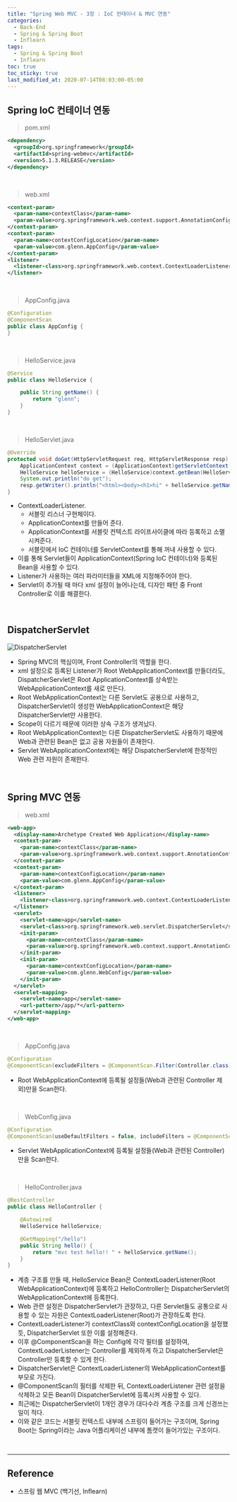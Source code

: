 ```yaml
---
title: "Spring Web MVC - 3장 : IoC 컨테이너 & MVC 연동"
categories:
  - Back-End
  - Spring & Spring Boot
  - Inflearn
tags:
  - Spring & Spring Boot
  - Inflearn
toc: true
toc_sticky: true
last_modified_at: 2020-07-14T08:03:00-05:00
---
```


## Spring IoC 컨테이너 연동

> pom.xml

```xml
<dependency>
  <groupId>org.springframework</groupId>
  <artifactId>spring-webmvc</artifactId>
  <version>5.1.3.RELEASE</version>
</dependency>
```

<br>

> web.xml

```xml
<context-param>
  <param-name>contextClass</param-name>
  <param-value>org.springframework.web.context.support.AnnotationConfigWebApplicationContext</param-value>
</context-param>
<context-param>
  <param-name>contextConfigLocation</param-name>
  <param-value>com.glenn.AppConfig</param-value>
</context-param>
<listener>
  <listener-class>org.springframework.web.context.ContextLoaderListener</listener-class>
</listener>
```

<br>

> AppConfig.java

```java
@Configuration
@ComponentScan
public class AppConfig {
}
```

<br>

> HelloService.java

```java
@Service
public class HelloService {

    public String getName() {
        return "glenn";
    }
}
```

<br>

> HelloServlet.java

```java
@Override
protected void doGet(HttpServletRequest req, HttpServletResponse resp) throws ServletException, IOException {
    ApplicationContext context = (ApplicationContext)getServletContext().getAttribute(WebApplicationContext.ROOT_WEB_APPLICATION_CONTEXT_ATTRIBUTE);
    HelloService helloService = (HelloService)context.getBean(HelloService.class);
    System.out.println("do get");
    resp.getWriter().println("<html><body><h1>hi" + helloService.getName() + "</h1></body></html>");
}
```

* ContextLoaderListener.
	* 서블릿 리스너 구현체이다.
	* ApplicationContext를 만들어 준다.
	* ApplicationContext를 서블릿 컨텍스트 라이프사이클에 따라 등록하고 소멸시켜준다.
	* 서블릿에서 IoC 컨테이너를 ServletContext를 통해 꺼내 사용할 수 있다.
* 이를 통해 Servlet들이 ApplicationContext(Spring IoC 컨테이너)와 등록된 Bean을 사용할 수 있다.
* Listener가 사용하는 여러 파라미터들을 XML에 지정해주어야 한다.
* Servlet이 추가될 때 마다 xml 설정이 늘어나는데, 디자인 패턴 중 Front Controller로 이를 해결한다.

<br>

## DispatcherServlet

![DispatcherServlet](https://user-images.githubusercontent.com/56240505/80301210-bb698b80-87dd-11ea-9809-f4d9f2dd3fb9.png)

* Spring MVC의 핵심이며, Front Controller의 역할을 한다.
* xml 설정으로 등록된 Listener가 Root WebApplicationContext를 만들더라도, DispatcherServlet은 Root ApplicationContext를 상속받는 WebApplicationContext를 새로 만든다.
* Root WebApplicationContext는 다른 Servlet도 공용으로 사용하고, DispatcherServlet이 생성한 WebApplicationContext은 해당 DispatcherServlet만 사용한다.
* Scope이 다르기 때문에 이러한 상속 구조가 생겨났다.
* Root WebApplicationContext는 다른 DispatcherServlet도 사용하기 때문에 Web과 관련된 Bean은 없고 공용 자원들이 존재한다.
* Servlet WebApplicationContext에는 해당 DispatcherServlet에 한정적인 Web 관련 자원이 존재한다.

<br>

## Spring MVC 연동

> web.xml

```xml
<web-app>
  <display-name>Archetype Created Web Application</display-name>
  <context-param>
    <param-name>contextClass</param-name>
    <param-value>org.springframework.web.context.support.AnnotationConfigWebApplicationContext</param-value>
  </context-param>
  <context-param>
    <param-name>contextConfigLocation</param-name>
    <param-value>com.glenn.AppConfig</param-value>
  </context-param>  
  <listener>
    <listener-class>org.springframework.web.context.ContextLoaderListener</listener-class>
  </listener>
  <servlet>
    <servlet-name>app</servlet-name>
    <servlet-class>org.springframework.web.servlet.DispatcherServlet</servlet-class>
    <init-param>
      <param-name>contextClass</param-name>
      <param-value>org.springframework.web.context.support.AnnotationConfigWebApplicationContext</param-value>
    </init-param>
    <init-param>
      <param-name>contextConfigLocation</param-name>
      <param-value>com.glenn.WebConfig</param-value>
    </init-param>
  </servlet>
  <servlet-mapping>
    <servlet-name>app</servlet-name>
    <url-pattern>/app/*</url-pattern>
  </servlet-mapping>
</web-app>
```

<br>

> AppConfig.java

```java
@Configuration
@ComponentScan(excludeFilters = @ComponentScan.Filter(Controller.class))
```

* Root WebApplicationContext에 등록될 설정들(Web과 관련된 Controller 제외)만을 Scan한다.

<br>

> WebConfig.java

```java
@Configuration
@ComponentScan(useDefaultFilters = false, includeFilters = @ComponentScan.Filter(Controller.class))
```

* Servlet WebApplicationContext에 등록될 설정들(Web과 관련된 Controller)만을 Scan한다.

<br>

> HelloController.java

```java
@RestController
public class HelloController {

    @Autowired
    HelloService helloService;

    @GetMapping("/hello")
    public String hello() {
        return "mvc test hello!! " + helloService.getName();
    }
}
```

* 계층 구조를 만들 때, HelloService Bean은 ContextLoaderListener(Root WebApplicationContext)에 등록하고 HelloController는 DispatcherServlet의 WebApplicationContext에 등록한다.
* Web 관련 설정은 DispatcherServlet가 관장하고, 다른 Servlet들도 공통으로 사용할 수 있는 자원은 ContextLoaderListener(Root)가 관장하도록 한다.
* ContextLoaderListener가 contextClass와 contextConfigLocation을 설정했듯, DispatcherServlet 또한 이를 설정해준다.
* 이후 @ComponentScan을 하는 Config에 각각 필터를 설정하여, ContextLoaderListener는 Controller를 제외하게 하고 DispatcherServlet은 Controller만 등록할 수 있게 한다.
* DispatcherServlet은 ContextLoaderListener의 WebApplicationContext를 부모로 가진다.
* @ComponentScan의 필터를 삭제한 뒤, ContextLoaderListener 관련 설정을 삭제하고 모든 Bean이 DispatcherServlet에 등록시켜 사용할 수 있다.
* 최근에는 DispatcherServlet이 1개인 경우가 대다수라 계층 구조를 크게 신경쓰는 일이 적다.
* 이와 같은 코드는 서블릿 컨텍스트 내부에 스프링이 들어가는 구조이며, Spring Boot는 Spring이라는 Java 어플리케이션 내부에 톰캣이 들어가있는 구조이다.

<br>

---

## Reference

*	스프링 웹 MVC (백기선, Inflearn)
